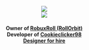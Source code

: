 <a href="https://neostetic.github.io">
  <p align="center">
    <img src="https://i.giphy.com/media/JWOJsD0HvNpJ7K0XFk/giphy.webp"><br>
    <img src="https://user-images.githubusercontent.com/83291717/145250762-d9f11d2e-1405-4532-b72a-5c83feae19d9.png">
  </p>
</a>
<p align="center">
<h4 align="center">
  Owner of <a href="https://github.com/RobuxRoll">RobuxRoll (RollOrbit)</a><br>
  Developer of <a href="https://github.com/cookieclicker98">Cookieclicker98</a><br>
  <a href="https://neostetic.github.io">Designer for hire</a>
</h4>
</p>


